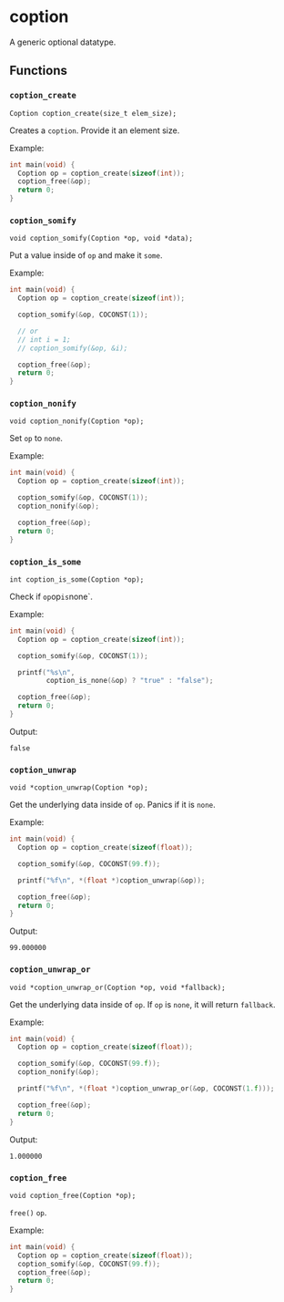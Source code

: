 # coption
A generic optional datatype.

## Functions

### `coption_create`
`Coption coption_create(size_t elem_size);`

Creates a `coption`. Provide it an element size.

Example:
```c
int main(void) {
  Coption op = coption_create(sizeof(int));
  coption_free(&op);
  return 0;
}
```

### `coption_somify`
`void coption_somify(Coption *op, void *data);`

Put a value inside of `op` and make it `some`.

Example:
```c
int main(void) {
  Coption op = coption_create(sizeof(int));

  coption_somify(&op, COCONST(1));

  // or
  // int i = 1;
  // coption_somify(&op, &i);

  coption_free(&op);
  return 0;
}
```

### `coption_nonify`
`void coption_nonify(Coption *op);`

Set `op` to `none`.

Example:
```c
int main(void) {
  Coption op = coption_create(sizeof(int));

  coption_somify(&op, COCONST(1));
  coption_nonify(&op);

  coption_free(&op);
  return 0;
}
```

### `coption_is_some`
`int coption_is_some(Coption *op);`

Check if `op`op` is `none`.

Example:
```c
int main(void) {
  Coption op = coption_create(sizeof(int));

  coption_somify(&op, COCONST(1));

  printf("%s\n",
         coption_is_none(&op) ? "true" : "false");

  coption_free(&op);
  return 0;
}
```
Output:
```
false
```

### `coption_unwrap`
`void *coption_unwrap(Coption *op);`

Get the underlying data inside of `op`. Panics if it is `none`.

Example:
```c
int main(void) {
  Coption op = coption_create(sizeof(float));

  coption_somify(&op, COCONST(99.f));

  printf("%f\n", *(float *)coption_unwrap(&op));

  coption_free(&op);
  return 0;
}
```
Output:
```
99.000000
```

### `coption_unwrap_or`
`void *coption_unwrap_or(Coption *op, void *fallback);`

Get the underlying data inside of `op`. If `op` is `none`, it will return `fallback`.

Example:
```c
int main(void) {
  Coption op = coption_create(sizeof(float));

  coption_somify(&op, COCONST(99.f));
  coption_nonify(&op);

  printf("%f\n", *(float *)coption_unwrap_or(&op, COCONST(1.f)));

  coption_free(&op);
  return 0;
}
```
Output:
```
1.000000
```

### `coption_free`
`void coption_free(Coption *op);`

`free()` `op`.

Example:
```c
int main(void) {
  Coption op = coption_create(sizeof(float));
  coption_somify(&op, COCONST(99.f));
  coption_free(&op);
  return 0;
}
```

